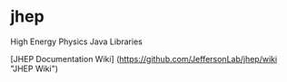 # jhep
High Energy Physics Java Libraries

[JHEP Documentation Wiki] (https://github.com/JeffersonLab/jhep/wiki "JHEP Wiki")
